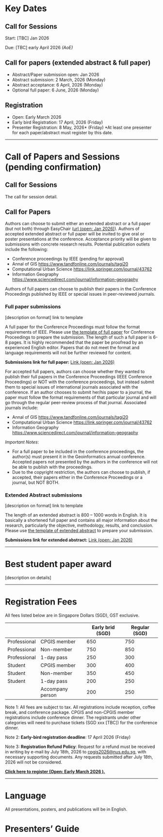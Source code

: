 # Key Dates

## Call for Sessions

Start: [TBC] Jan 2026

Due: [TBC] early April 2026 *(AoE)*



## Call for papers (extended abstract & full paper)

- Abstract/Paper submission open: Jan 2026
- Abstract submission: 2 March, 2026 (Monday)
- Abstract acceptance: 6 April, 2026 (Monday)
- Optional full paper: 6 June, 2026 (Monday)



## Registration

- Open: Early March 2026 
- Early bird Registration: 17 April, 2026 (Friday)
- Presenter Registration: 8 May, 2026* (Friday)
  *At least one presenter for each paper/abstract must register by this date.



<hr class="mt-6 mb-6"/>

# Call of Papers and Sessions (pending confirmation)
## Call for Sessions

The call for session detail. 




## Call for Papers

Authors can choose to submit either an extended abstract or a full paper (but not both) through EasyChair ([url (open: Jan 2026)](link)). Authors of accepted extended abstract or full paper will be invited to give oral or poster presentations at the conference. Acceptance priority will be given to submissions with concrete research results. Potential publication outlets include the following:

- Conference proceedings by IEEE (pending for approval)
- Annal of GIS https://www.tandfonline.com/journals/tagi20 
- Computational Urban Science https://link.springer.com/journal/43762  
- Information Geography https://www.sciencedirect.com/journal/information-geography 

Authors of full papers can choose to publish their papers in the Conference Proceedings published by IEEE or special issues in peer-reviewed journals.



### Full paper submissions

[description on format] link to template

A full paper for the Conference Proceedings must follow the format requirements of IEEE. Please use [the template of full paper](https://www.cpgis.org/Files/202202130425303765.dotx) for Conference Proceedings to prepare the submission. The length of such a full paper is 6-8 pages. It is highly recommended that the paper be proofread by an experienced English editor. Papers that do not meet the format and language requirements will not be further reviewed for content. 

**Submissions link for full paper:** [Link (open: Jan 2026)](Link)

For accepted full papers, authors can choose whether they wanted to publish their full papers in the Conference Proceedings (IEEE Conference Proceedings) or NOT with the conference proceedings, but instead
submit them to special issues of international journals associated with the conference. If an
author chooses to submit her/his paper to a journal, the paper must follow the format
requirements of that particular journal and will go through the regular peer-review process of
that journal. Associated journals include: 

- Annal of GIS https://www.tandfonline.com/journals/tagi20 
- Computational Urban Science https://link.springer.com/journal/43762  
- Information Geography https://www.sciencedirect.com/journal/information-geography 

*Important Notes*:

- For a full paper to be included in the conference proceedings, the author(s) must present it in the Geoinformatics annual conference. Accepted papers not presented by the authors in the conference will not be able to publish with the proceedings.
- Due to the copyright restriction, the authors can choose to publish, if accepted, their
  papers either in the Conference Proceedings or a journal, but NOT BOTH.



### Extended Abstract submissions

[description on format] link to template

The length of an extended abstract is 800 – 1000 words in English. It is basically a shortened full paper and contains all major information about the research, particularly the objective, methodology, results, and conclusion. Please use [the template of extended abstract](https://www.cpgis.org/Files/202202121558434831.dotx) to prepare your submission. 

**Submissions link for extended abstract:** [Link (open: Jan 2026)](Link)



<hr class="mt-6 mb-6"/>


# Best student paper award

[description on details]



<hr class="mt-6 mb-6"/>


# Registration Fees

All fees listed below are in Singapore Dollars (SGD), GST exclusive.

|              |                  | Early brid (SGD) | Regular (SGD) |
| ------------ | ---------------- | ---------------- | ------------- |
| Professional | CPGIS member     | 650              | 750           |
| Professional | Non-member       | 750              | 850           |
| Professional | 1-day pass       | 250              | 300           |
| Student      | CPGIS member     | 300              | 400           |
| Student      | Non-member       | 350              | 450           |
| Student      | 1-day pass       | 200              | 250           |
|              | Accompany person | 200              | 250           |

Note 1: All fees are subject to tax. All registrations include reception, coffee break, and conference package. CPGIS and non-CPGIS member registrations include conference dinner. The registrants under other categories will need to purchase tickets (SGD xxx [TBC]) for the conference dinner.

Note 2: **Early-bird registration deadline**: 17 April 2026 (Friday)

Note 3: **Registration Refund Policy**: Request for a refund must be received in writing by e-mail by July 18th, 2026 to [cpgis2026@nus.edu.sg](mailto:cpgis2026@nus.edu.sg), with necessary supporting documents. Any requests submitted after July 18th, 2026 will not be considered.



[**Click here to register (Open: Early March 2026 ).**](#)






<hr class="mt-6 mb-6"/>

# Language

All presentations, posters, and publications will be in English.





# Presenters’ Guide

